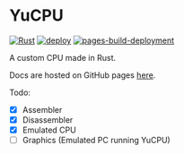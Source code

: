 # YuCPU

[![Rust](https://github.com/TaromaruYuki/YuCPU/actions/workflows/rust.yml/badge.svg)](https://github.com/TaromaruYuki/YuCPU/actions/workflows/rust.yml)
[![deploy](https://github.com/TaromaruYuki/YuCPU/actions/workflows/pub-docs.yml/badge.svg)](https://github.com/TaromaruYuki/YuCPU/actions/workflows/pub-docs.yml)
[![pages-build-deployment](https://github.com/TaromaruYuki/YuCPU/actions/workflows/pages/pages-build-deployment/badge.svg)](https://github.com/TaromaruYuki/YuCPU/actions/workflows/pages/pages-build-deployment)

A custom CPU made in Rust.

Docs are hosted on GitHub pages [here](https://taromaruyuki.github.io/YuCPU/YuCPU.html).

Todo:
- [X] Assembler
- [X] Disassembler
- [X] Emulated CPU
- [ ] Graphics (Emulated PC running YuCPU)
